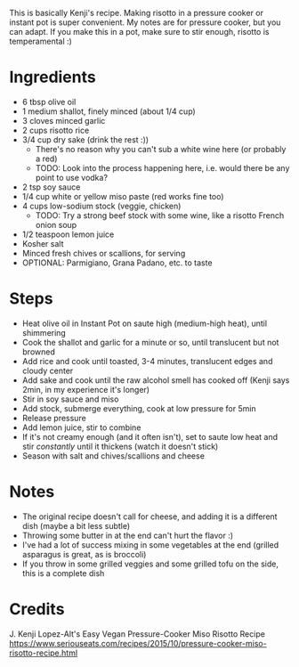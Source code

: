 This is basically Kenji's recipe. Making risotto in a pressure cooker or instant pot is super convenient. My notes are for pressure cooker, but you can adapt. If you make this in a pot, make sure to stir enough, risotto is temperamental :)

# Ingredients
- 6 tbsp olive oil
- 1 medium shallot, finely minced (about 1/4 cup)
- 3 cloves minced garlic
- 2 cups risotto rice
- 3/4 cup dry sake (drink the rest :))
  - There's no reason why you can't sub a white wine here (or probably a red)
  - TODO: Look into the process happening here, i.e. would there be any point to use vodka?
- 2 tsp soy sauce
- 1/4 cup white or yellow miso paste (red works fine too)
- 4 cups low-sodium stock (veggie, chicken)
  - TODO: Try a strong beef stock with some wine, like a risotto French onion soup
- 1/2 teaspoon lemon juice
- Kosher salt
- Minced fresh chives or scallions, for serving
- OPTIONAL: Parmigiano, Grana Padano, etc. to taste

# Steps
- Heat olive oil in Instant Pot on saute high (medium-high heat), until shimmering
- Cook the shallot and garlic for a minute or so, until translucent but not browned
- Add rice and cook until toasted, 3-4 minutes, translucent edges and cloudy center
- Add sake and cook until the raw alcohol smell has cooked off (Kenji says 2min, in my experience it's longer)
- Stir in soy sauce and miso
- Add stock, submerge everything, cook at low pressure for 5min
- Release pressure
- Add lemon juice, stir to combine
- If it's not creamy enough (and it often isn't), set to saute low heat and stir *constantly* until it thickens (watch it doesn't stick)
- Season with salt and chives/scallions and cheese

# Notes
- The original recipe doesn't call for cheese, and adding it is a different dish (maybe a bit less subtle)
- Throwing some butter in at the end can't hurt the flavor :)
- I've had a lot of success mixing in some vegetables at the end (grilled asparagus is great, as is broccoli)
- If you throw in some grilled veggies and some grilled tofu on the side, this is a complete dish


# Credits
J. Kenji Lopez-Alt's Easy Vegan Pressure-Cooker Miso Risotto Recipe
https://www.seriouseats.com/recipes/2015/10/pressure-cooker-miso-risotto-recipe.html
